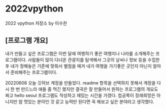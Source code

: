 # 2022vpython
2022 vpython 저장소 by 이수찬
## [프로그램 개요]
내가 만들고 싶은 프로그램은 이번 달에 여행하기 좋은 여행지나 나라를 소개해주는 프로그램이다. 사람들이 많이 다녀온 관광지를 탐색해서 그곳의 날씨나 정보 등을 수집한 후 내가 정해놓은 기준에 맞춰서 별점을 매겨 내가 여행을 가기좋은 곳인지 아닌지 알아서 준비해주는 프로그램이다.  


20220608 오늘 깃허브 계정을 만들었다. readme 항목을 선택하지 못해서 계정을 다시 한 번 만드느라 애들 좀 먹긴 했지만 결국은 잘 만들어서 원하는 프로그램의 개요도 짜고 hello seoul 프로그램도 작성하고 재밌는 시간을 가졌다. 컴공쪽이 장래희망은 아니지만 참 멋있는 분야인 것 같고 능력만 된다면 꼭 해보고 싶은 분야라고 생각했다.
